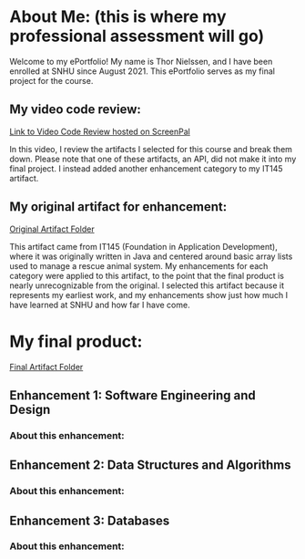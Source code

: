 # **About Me: (this is where my professional assessment will go)**
Welcome to my ePortfolio! My name is Thor Nielssen, and I have been enrolled at SNHU since August 2021.
This ePortfolio serves as my final project for the course.

## **My video code review:**
[Link to Video Code Review hosted on ScreenPal](https://go.screenpal.com/watch/cZh0rqVLGiY)

In this video, I review the artifacts I selected for this course and break them down.
Please note that one of these artifacts, an API, did not make it into my final project.
I instead added another enhancement category to my IT145 artifact.

## **My original artifact for enhancement:**
[Original Artifact Folder](https://github.com/ElateScarab/ElateScarab.github.io/tree/c1516d5f3db2a85e73c74df677ff26e5422fff66/Original%20Artifact/Grazioso/Grazioso/src)

This artifact came from IT145 (Foundation in Application Development), where it was originally written in Java and centered around basic array lists used to manage a rescue animal system. My enhancements for each category were applied to this artifact, to the point that the final product is nearly unrecognizable from the original. I selected this artifact because it represents my earliest work, and my enhancements show just how much I have learned at SNHU and how far I have come.

# **My final product:**
[Final Artifact Folder](https://github.com/ElateScarab/ElateScarab.github.io/tree/c1516d5f3db2a85e73c74df677ff26e5422fff66/Final%20Artifact/Final%20Artifact/AnimalShelter)


## **Enhancement 1: Software Engineering and Design**

### About this enhancement:


## **Enhancement 2: Data Structures and Algorithms**

### About this enhancement:


## **Enhancement 3: Databases**

### About this enhancement:

